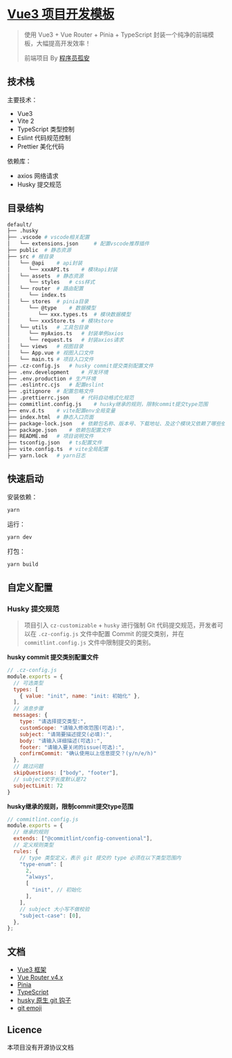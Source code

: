 # [Vue3 项目开发模板](https://github.com/wangsirXY/vue-template) 

> 使用 Vue3 + Vue Router + Pinia + TypeScript 封装一个纯净的前端模板，大幅提高开发效率！
>
> 前端项目 By [程序员孤安](https://wangsir.info) 

## 技术栈

主要技术：

- Vue3 
- Vite 2
- TypeScript 类型控制
- Eslint 代码规范控制
- Prettier 美化代码

依赖库：

- axios 网络请求
- Husky 提交规范

## 目录结构

```bash
default/
├── .husky
├── .vscode	# vscode相关配置
│   └── extensions.json		# 配置vscode推荐插件
├── public	# 静态资源
├── src	# 根目录
│   └── @api	# api封装
│      └── xxxAPI.ts	# 模块api封装
│   └── assets	# 静态资源
│      └── styles	# css样式
│   └── router	# 路由配置
│      └── index.ts
│   └── stores	# pinia目录
│      └── @type	# 数据模型
│         └── xxx.types.ts	# 模块数据模型
│      └── xxxStore.ts	# 模块store
│   └── utils	# 工具包目录
│      └── myAxios.ts	# 封装单例axios
│      └── request.ts	# 封装axios请求
│   └── views	# 视图目录
│   └── App.vue	# 视图入口文件
│   └── main.ts	# 项目入口文件
├── .cz-config.js	# husky commit提交类别配置文件
├── .env.development	# 开发环境
├── .env.production	# 生产环境
├── .eslintrc.cjs	# 配置eslint
├── .gitignore	# 配置忽略文件
├── .prettierrc.json	# 代码自动格式化规范
├── commitlint.config.js	# husky继承的规则，限制commit提交type范围
├── env.d.ts	# vite配置env全局变量
├── index.html	# 静态入口页面
├── package-lock.json	# 依赖包名称、版本号、下载地址、及这个模块又依赖了哪些依赖
├── package.json	# 依赖包配置文件
├── README.md	# 项目说明文件
├── tsconfig.json	# ts配置文件
├── vite.config.ts	# vite全局配置
├── yarn.lock	# yarn日志
```

## 快速启动

安装依赖：

```bash
yarn 
```

运行：

```bash
yarn dev
```

打包：

```bash
yarn build
```

## 自定义配置

### Husky 提交规范

> 项目引入 `cz-customizable` + `husky` 进行强制 Git 代码提交规范，开发者可以在 `.cz-config.js` 文件中配置 Commit 的提交类别，并在 `commitlint.config.js` 文件中限制提交的类别。

**husky commit 提交类别配置文件** 

```js
// .cz-config.js
module.exports = {
  // 可选类型
  types: [
    { value: "init", name: "init: 初始化" },
  ],
  // 消息步骤
  messages: {
    type: "请选择提交类型:",
    customScope: "请输入修改范围(可选):",
    subject: "请简要描述提交(必填):",
    body: "请输入详细描述(可选):",
    footer: "请输入要关闭的issue(可选):",
    confirmCommit: "确认使用以上信息提交？(y/n/e/h)"
  },
  // 跳过问题
  skipQuestions: ["body", "footer"],
  // subject文字长度默认是72
  subjectLimit: 72
}
```

**husky继承的规则，限制commit提交type范围** 

```js
// commitlint.config.js
module.exports = {
  // 继承的规则
  extends: ["@commitlint/config-conventional"],
  // 定义规则类型
  rules: {
    // type 类型定义，表示 git 提交的 type 必须在以下类型范围内
    "type-enum": [
      2,
      "always",
      [
        "init", // 初始化
      ],
    ],
    // subject 大小写不做校验
    "subject-case": [0],
  },
};
```

## 文档

- [Vue3 框架](https://cn.vuejs.org/) 
- [Vue Router v4.x](https://router.vuejs.org/zh/) 
- [Pinia](https://pinia.vuejs.org/) 
- [TypeScript](https://www.tslang.cn/index.html) 
- [husky 原生 git 钩子](https://typicode.github.io/husky/#/) 
- [git emoji](https://gitmoji.dev/) 

## Licence

本项目没有开源协议文档